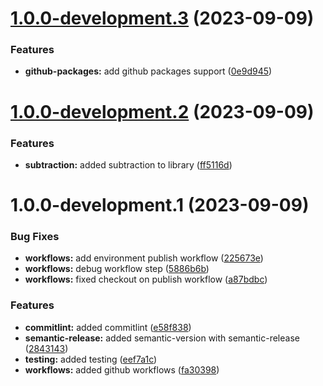 # [1.0.0-development.3](https://github.com/ikari-engine/tests-1/compare/v1.0.0-development.2...v1.0.0-development.3) (2023-09-09)


### Features

* **github-packages:** add github packages support ([0e9d945](https://github.com/ikari-engine/tests-1/commit/0e9d9455ef514bdaefd639f722d6aa02903408eb))

# [1.0.0-development.2](https://github.com/ikari-engine/tests-1/compare/v1.0.0-development.1...v1.0.0-development.2) (2023-09-09)


### Features

* **subtraction:** added subtraction to library ([ff5116d](https://github.com/ikari-engine/tests-1/commit/ff5116da8b7b5943c79d96632d20864f8dbf300b))

# 1.0.0-development.1 (2023-09-09)


### Bug Fixes

* **workflows:** add environment publish workflow ([225673e](https://github.com/ikari-engine/tests-1/commit/225673efd26d000f085dd0ac2f5eb964977181f9))
* **workflows:** debug workflow step ([5886b6b](https://github.com/ikari-engine/tests-1/commit/5886b6b44d9eec44db97231ce900790c4e2e7cd2))
* **workflows:** fixed checkout on publish workflow ([a87bdbc](https://github.com/ikari-engine/tests-1/commit/a87bdbc14e0f62c3a3c5299509555da8c3f20cc6))


### Features

* **commitlint:** added commitlint ([e58f838](https://github.com/ikari-engine/tests-1/commit/e58f838d65d413c8b7c1dae8fef8920e82261b84))
* **semantic-release:** added semantic-version with semantic-release ([2843143](https://github.com/ikari-engine/tests-1/commit/284314314d61f1096b06c191a0891851f89e3ab9))
* **testing:** added testing ([eef7a1c](https://github.com/ikari-engine/tests-1/commit/eef7a1ca3c01ecd624ee9345945ecea1b07e1e8a))
* **workflows:** added github workflows ([fa30398](https://github.com/ikari-engine/tests-1/commit/fa30398eb2389f001e5ee0394a9e8dddb46a2e6b))
